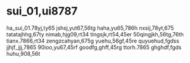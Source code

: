 # sui_01,ui8787
ha_sui_01.78yj,ty65
jshsj,yut67,56tg
haha,yu65,786h
nxsij,78yt,675
tatatajhhg,67ty
nimab,hjg09,rt34
tingsjk,rt54,45er
50qingjkh,56tg,76th
tianx.7866,rt34
zengzcahyan,675g
yuehu,56gf,45re
quyuehud,fgdss
jjhjf_jjj,7865
90ioo,yu67,45rf
goodfg,ghff,45rg
ttorh.7865
ghghdf,fgds
huhu,908,56t
